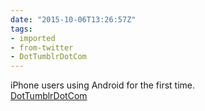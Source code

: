 ```yaml
---
date: "2015-10-06T13:26:57Z"
tags:
- imported
- from-twitter
- DotTumblrDotCom
---
```

iPhone users using Android for the first time.\
[DotTumblrDotCom](/tags/dottumblrdotcom)
